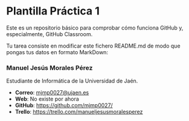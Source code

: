# Plantilla Práctica 1
Este es un repositorio básico para comprobar cómo funciona GitHub y, especialmente, GitHub Classroom.

Tu tarea consiste en modificar este fichero README.md de modo que pongas tus datos en formato MarkDown:

### Manuel Jesús Morales Pérez

Estudiante de Informática de la Universidad de Jaén.
* **Correo**: mjmp0027@ujaen.es
* **Web**: No existe por ahora
* **GitHub**: https://github.com/mjmp0027/
* **Trello**: https://trello.com/manueljesusmoralesperez